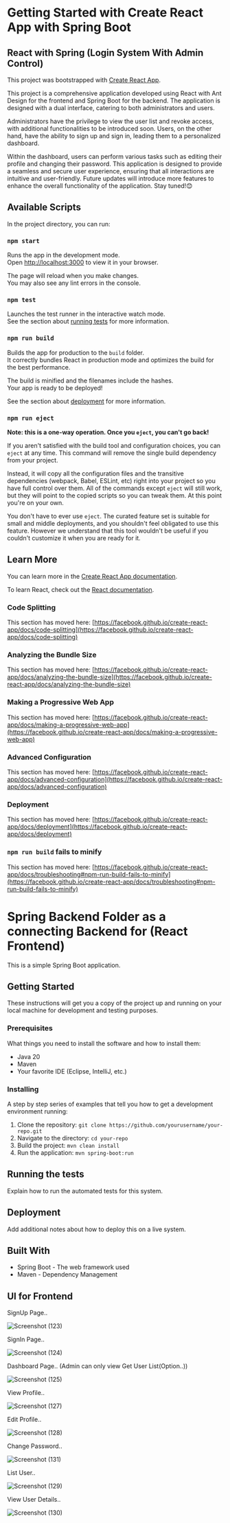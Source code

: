 # Getting Started with Create React App with Spring Boot

## React with Spring (Login System With Admin Control)

This project was bootstrapped with [Create React App](https://github.com/facebook/create-react-app).

This project is a comprehensive application developed using React with Ant Design for the frontend and Spring Boot for the backend. The application is designed with a dual interface, catering to both administrators and users.

Administrators have the privilege to view the user list and revoke access, with additional functionalities to be introduced soon. Users, on the other hand, have the ability to sign up and sign in, leading them to a personalized dashboard.

Within the dashboard, users can perform various tasks such as editing their profile and changing their password. This application is designed to provide a seamless and secure user experience, ensuring that all interactions are intuitive and user-friendly. Future updates will introduce more features to enhance the overall functionality of the application. Stay tuned!😊

## Available Scripts

In the project directory, you can run:

### `npm start`

Runs the app in the development mode.\
Open [http://localhost:3000](http://localhost:3000) to view it in your browser.

The page will reload when you make changes.\
You may also see any lint errors in the console.

### `npm test`

Launches the test runner in the interactive watch mode.\
See the section about [running tests](https://facebook.github.io/create-react-app/docs/running-tests) for more information.

### `npm run build`

Builds the app for production to the `build` folder.\
It correctly bundles React in production mode and optimizes the build for the best performance.

The build is minified and the filenames include the hashes.\
Your app is ready to be deployed!

See the section about [deployment](https://facebook.github.io/create-react-app/docs/deployment) for more information.

### `npm run eject`

**Note: this is a one-way operation. Once you `eject`, you can't go back!**

If you aren't satisfied with the build tool and configuration choices, you can `eject` at any time. This command will remove the single build dependency from your project.

Instead, it will copy all the configuration files and the transitive dependencies (webpack, Babel, ESLint, etc) right into your project so you have full control over them. All of the commands except `eject` will still work, but they will point to the copied scripts so you can tweak them. At this point you're on your own.

You don't have to ever use `eject`. The curated feature set is suitable for small and middle deployments, and you shouldn't feel obligated to use this feature. However we understand that this tool wouldn't be useful if you couldn't customize it when you are ready for it.

## Learn More

You can learn more in the [Create React App documentation](https://facebook.github.io/create-react-app/docs/getting-started).

To learn React, check out the [React documentation](https://reactjs.org/).

### Code Splitting

This section has moved here: [https://facebook.github.io/create-react-app/docs/code-splitting](https://facebook.github.io/create-react-app/docs/code-splitting)

### Analyzing the Bundle Size

This section has moved here: [https://facebook.github.io/create-react-app/docs/analyzing-the-bundle-size](https://facebook.github.io/create-react-app/docs/analyzing-the-bundle-size)

### Making a Progressive Web App

This section has moved here: [https://facebook.github.io/create-react-app/docs/making-a-progressive-web-app](https://facebook.github.io/create-react-app/docs/making-a-progressive-web-app)

### Advanced Configuration

This section has moved here: [https://facebook.github.io/create-react-app/docs/advanced-configuration](https://facebook.github.io/create-react-app/docs/advanced-configuration)

### Deployment

This section has moved here: [https://facebook.github.io/create-react-app/docs/deployment](https://facebook.github.io/create-react-app/docs/deployment)

### `npm run build` fails to minify

This section has moved here: [https://facebook.github.io/create-react-app/docs/troubleshooting#npm-run-build-fails-to-minify](https://facebook.github.io/create-react-app/docs/troubleshooting#npm-run-build-fails-to-minify)

# Spring Backend Folder as a connecting Backend for (React Frontend)

This is a simple Spring Boot application.

## Getting Started

These instructions will get you a copy of the project up and running on your local machine for development and testing purposes.

### Prerequisites

What things you need to install the software and how to install them:

- Java 20
- Maven
- Your favorite IDE (Eclipse, IntelliJ, etc.)

### Installing

A step by step series of examples that tell you how to get a development environment running:

1. Clone the repository: `git clone https://github.com/yourusername/your-repo.git`
2. Navigate to the directory: `cd your-repo`
3. Build the project: `mvn clean install`
4. Run the application: `mvn spring-boot:run`

## Running the tests

Explain how to run the automated tests for this system.

## Deployment

Add additional notes about how to deploy this on a live system.

## Built With

- Spring Boot - The web framework used
- Maven - Dependency Management

## UI for Frontend

SignUp Page..

![Screenshot (123)](https://github.com/Praveenkumark17/React_Full_Stack_Loginsystem/assets/95238197/4d3a1b60-d957-4ca3-a5bb-1cf647f681e4)

SignIn Page..

![Screenshot (124)](https://github.com/Praveenkumark17/React_Full_Stack_Loginsystem/assets/95238197/8cdcf4ab-ae82-4601-822f-d7232e6654d9)

Dashboard Page.. (Admin can only view Get User List(Option..))

![Screenshot (125)](https://github.com/Praveenkumark17/React_Full_Stack_Loginsystem/assets/95238197/1093f603-cc9d-44ee-b3a6-57d4ee12fb0d)

View Profile..

![Screenshot (127)](https://github.com/Praveenkumark17/React_Full_Stack_Loginsystem/assets/95238197/c0a89344-779a-434b-885f-e7f378c0cab9)

Edit Profile..

![Screenshot (128)](https://github.com/Praveenkumark17/React_Full_Stack_Loginsystem/assets/95238197/29d36f8d-0c15-4073-af03-b82977ba9616)

Change Password..

![Screenshot (131)](https://github.com/Praveenkumark17/React_Full_Stack_Loginsystem/assets/95238197/472951dd-f548-4009-8ee0-1fd1bb2dcb31)

List User..

![Screenshot (129)](https://github.com/Praveenkumark17/React_Full_Stack_Loginsystem/assets/95238197/11f946bf-96fe-47e3-b4fa-4028bcbaea15)

View User Details..

![Screenshot (130)](https://github.com/Praveenkumark17/React_Full_Stack_Loginsystem/assets/95238197/eeb4fba7-4461-43ea-9d31-2a97fc6d31b4)
